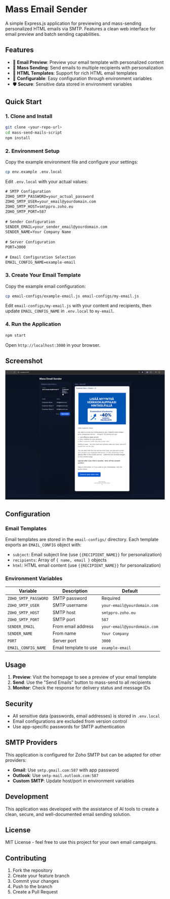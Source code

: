 # Mass Email Sender

A simple Express.js application for previewing and mass-sending personalized HTML emails via SMTP. Features a clean web interface for email preview and batch sending capabilities.

## Features

- 📧 **Email Preview**: Preview your email template with personalized content
- 👥 **Mass Sending**: Send emails to multiple recipients with personalization
- 🎨 **HTML Templates**: Support for rich HTML email templates
- 🔧 **Configurable**: Easy configuration through environment variables
- 🛡️ **Secure**: Sensitive data stored in environment variables

## Quick Start

### 1. Clone and Install

```bash
git clone <your-repo-url>
cd mass-send-mails-script
npm install
```

### 2. Environment Setup

Copy the example environment file and configure your settings:

```bash
cp env.example .env.local
```

Edit `.env.local` with your actual values:

```env
# SMTP Configuration
ZOHO_SMTP_PASSWORD=your_actual_password
ZOHO_SMTP_USER=your_email@yourdomain.com
ZOHO_SMTP_HOST=smtppro.zoho.eu
ZOHO_SMTP_PORT=587

# Sender Configuration
SENDER_EMAIL=your_sender_email@yourdomain.com
SENDER_NAME=Your Company Name

# Server Configuration
PORT=3000

# Email Configuration Selection
EMAIL_CONFIG_NAME=example-email
```

### 3. Create Your Email Template

Copy the example email configuration:

```bash
cp email-configs/example-email.js email-configs/my-email.js
```

Edit `email-configs/my-email.js` with your content and recipients, then update `EMAIL_CONFIG_NAME` in `.env.local` to `my-email`.

### 4. Run the Application

```bash
npm start
```

Open `http://localhost:3000` in your browser.

## Screenshot

![Example Usage](example-usage.png)

## Configuration

### Email Templates

Email templates are stored in the `email-configs/` directory. Each template exports an `EMAIL_CONFIG` object with:

- `subject`: Email subject line (use `{{RECIPIENT_NAME}}` for personalization)
- `recipients`: Array of `{ name, email }` objects
- `html`: HTML email content (use `{{RECIPIENT_NAME}}` for personalization)

### Environment Variables

| Variable | Description | Default |
|----------|-------------|---------|
| `ZOHO_SMTP_PASSWORD` | SMTP password | Required |
| `ZOHO_SMTP_USER` | SMTP username | `your-email@yourdomain.com` |
| `ZOHO_SMTP_HOST` | SMTP host | `smtppro.zoho.eu` |
| `ZOHO_SMTP_PORT` | SMTP port | `587` |
| `SENDER_EMAIL` | From email address | `your-email@yourdomain.com` |
| `SENDER_NAME` | From name | `Your Company` |
| `PORT` | Server port | `3000` |
| `EMAIL_CONFIG_NAME` | Email template to use | `example-email` |

## Usage

1. **Preview**: Visit the homepage to see a preview of your email template
2. **Send**: Use the "Send Emails" button to mass-send to all recipients
3. **Monitor**: Check the response for delivery status and message IDs

## Security

- All sensitive data (passwords, email addresses) is stored in `.env.local`
- Email configurations are excluded from version control
- Use app-specific passwords for SMTP authentication

## SMTP Providers

This application is configured for Zoho SMTP but can be adapted for other providers:

- **Gmail**: Use `smtp.gmail.com:587` with app password
- **Outlook**: Use `smtp-mail.outlook.com:587`
- **Custom SMTP**: Update host/port in environment variables

## Development

This application was developed with the assistance of AI tools to create a clean, secure, and well-documented email sending solution.

## License

MIT License - feel free to use this project for your own email campaigns.

## Contributing

1. Fork the repository
2. Create your feature branch
3. Commit your changes
4. Push to the branch
5. Create a Pull Request
